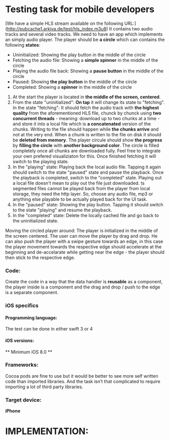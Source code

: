 
# Testing task for mobile developers
[We have a simple HLS stream available on the following URL:] (http://pubcache1.arkiva.de/test/hls_index.m3u8)
It contains two audio tracks and several video tracks.
We need to have an app which implements an simply audio player. 
The player should be **a circle** which can contains the following **states**:
- Uninitialized: Showing the play button in the middle of the circle
- Fetching the audio file: Showing a **simple spinner** in the middle of the circle
- Playing the audio file back: Showing a **pause button** in the middle of the circle
- Paused: Showing **the play button** in the middle of the circle
- Completed: Showing a **spinner** in the middle of the circle
1. At the start the player is located in **the middle of the screen, centered**.
2. From the state "uninitialized": **On tap** it will change its state to "fetching".
In the state "fetching": It should fetch the audio track with **the highest quality** from the aforementioned HLS file, 
chunck by chunck using **two concurrent threads** - meaning: download up to two chunks at a time - and store it into a local 
file which is **a concatenated** version of the chunks. Writing to the file should happen while **the chunks arrive** and not 
at the very end. When a chunk is written to the file on disk it should be **deleted from memory**. The player circule should 
show **the progress** by **filling the circle** with **another background color**. The circle is filled completely once all 
chunks are downloaded fully. 
Feel free to integrate your own prefered visualiziaton for this. 
Once finished fetching it will switch to the playing state.
3. In the "playing" state: Playing back the local audio file. Tapping it again should switch to the state "paused" state and 
pause the playback. Once the playback is completed, switch to the "completed" state. 
Playing out a local file doesn't mean to play out the file just downloaded. ts segmented files cannot be played back from 
the player from local storage, they need the http layer. So, choose any audio file, mp3 or anything else playable to be 
actually played back for the UI task.
4. In the "paused" state: Showing the play button. Tapping it should switch to the state "playing" and resume the playback.
5. In the "completed" state: Delete the locally cached file and go back to the uninitialized state. 

Moving the circled player around:
The player is initialized in the middle of the screen centered. The user can move the player by drag and drop. He can also 
push the player with a swipe gesture towards an edge, in this case the player movement towards the respective edge should 
accelerate at the beginning and de-accelarate while getting near the edge - the player should then stick to the 
respective edge.


### Code: 
Create the code in a way that the data handler is **reusable** as a component, the player inside is a component and 
the drag and drop / push to the edge is a separate component.

### iOS specifics
#### Programming language: 
The test can be done in either swift 3 or 4
#### iOS versions: 
** Minimum iOS 8.0 **

### Frameworks: 
Cocoa pods are fine to use but it would be better to see more self written code than imported libraries. 
And the task isn’t that complicated to require importing a lot of third party libraries.

### Target device: 
**iPhone**







# IMPLEMENTATION:























